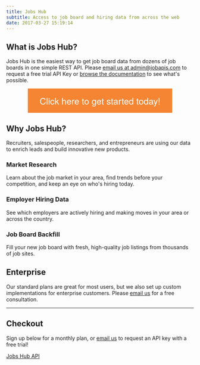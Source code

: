 ```yaml
---
title: Jobs Hub
subtitle: Access to job board and hiring data from across the web
date: 2017-03-27 15:19:14
---
```


## What is Jobs Hub?

Jobs Hub is the easiest way to get job board data from dozens of job boards in one simple REST API. Please [email us at admin@jobapis.com](mailto:admin@jobapis.com?subject=Requesting%20API%20Key) to request a free trial API Key or [browse the documentation](/hub/docs) to see what's possible.

<div style="text-align:center;">
<a style="
    background-color: #F58532;
    border: none;
    color: white;
    padding: 15px 32px;
    text-decoration: none;
    display: inline-block;
    font-family: 'Raleway', 'Helvetica Neue', Helvetica, Arial, sans-serif;
    font-size: 24px;" href="#Checkout">Click here to get started today!</a>
</button>
</div>

## Why Jobs Hub?
Recruiters, salespeople, researchers, and entrepreneurs are using our data to enrich leads and build innovative new products.

### Market Research
Learn about the job market in your area, find trends before your competition, and keep an eye on who's hiring today.

### Employer Hiring Data
See which employers are actively hiring and making moves in your area or across the country.

### Job Board Backfill
Fill your new job board with fresh, high-quality job listings from thousands of job sites.

## Enterprise

Our standard plans are great for most users, but we also set up custom implementations for enterprise customers. Please [email us](mailto:admin@jobapis.com?subject=Jobs%20Hub%20Enterprise) for a free consultation.

-----

## Checkout

Sign up below for a monthly plan, or [email us](mailto:admin@jobapis.com?subject=Requesting%20API%20Key) to request an API key with a free trial!
 
<div id="mc2fu0g25k6tvl"><a href="https://app.moonclerk.com/pay/2fu0g25k6tvl">Jobs Hub API</a></div>
